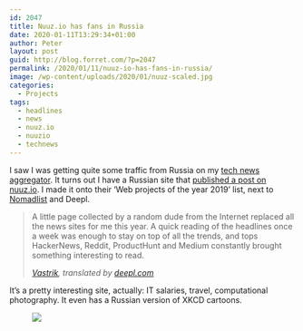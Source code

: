 ```yaml
---
id: 2047
title: Nuuz.io has fans in Russia
date: 2020-01-11T13:29:34+01:00
author: Peter
layout: post
guid: http://blog.forret.com/?p=2047
permalink: /2020/01/11/nuuz-io-has-fans-in-russia/
image: /wp-content/uploads/2020/01/nuuz-scaled.jpg
categories:
  - Projects
tags:
  - headlines
  - news
  - nuuz.io
  - nuuzio
  - technews
---
```

I saw I was getting quite some traffic from Russia on my [tech news aggregator](https://nuuz.io/tech). It turns out I have a Russian site that [published a post on nuuz.io](https://vas3k.ru/blog/2019/#scroll390). I made it onto their &#8216;Web projects of the year 2019&#8217; list, next to [Nomadlist](https://nomadlist.com/) and Deepl.

<blockquote class="wp-block-quote">
  <p>
    A little page collected by a random dude from the Internet replaced all the news sites for me this year. A quick reading of the headlines once a week was enough to stay on top of all the trends, and tops HackerNews, Reddit, ProductHunt and Medium constantly brought something interesting to read.
  </p>
  
  <cite><a href="https://vas3k.ru/blog/2019/#scroll390">Vastrik</a>, translated by <a href="https://www.deepl.com/">deepl.com</a></cite>
</blockquote>

It&#8217;s a pretty interesting site, actually: IT salaries, travel, computational photography. It even has a Russian version of XKCD cartoons.<figure class="wp-block-image size-large">

![](https://i.vas3k.ru/800.jpg)  